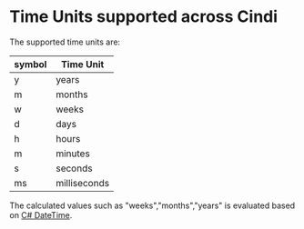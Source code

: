 # Time Units supported across Cindi

The supported time units are:

|symbol|Time Unit|
|-|-|
|y|years|
|m|months|
|w|weeks|
|d|days|
|h|hours|
|m|minutes|
|s|seconds|
|ms|milliseconds|

The calculated values such as "weeks","months","years" is evaluated based on [C# DateTime](https://docs.microsoft.com/en-us/dotnet/api/system.datetime?view=netframework-4.7.2).
